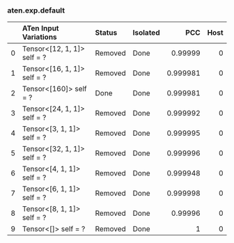 ### aten.exp.default
|    | ATen Input Variations       | Status   | Isolated   |      PCC |   Host |
|---:|:----------------------------|:---------|:-----------|---------:|-------:|
|  0 | Tensor<[12, 1, 1]> self = ? | Removed  | Done       | 0.99999  |      0 |
|  1 | Tensor<[16, 1, 1]> self = ? | Removed  | Done       | 0.999981 |      0 |
|  2 | Tensor<[160]> self = ?      | Done     | Done       | 0.999981 |      0 |
|  3 | Tensor<[24, 1, 1]> self = ? | Removed  | Done       | 0.999992 |      0 |
|  4 | Tensor<[3, 1, 1]> self = ?  | Removed  | Done       | 0.999995 |      0 |
|  5 | Tensor<[32, 1, 1]> self = ? | Removed  | Done       | 0.999996 |      0 |
|  6 | Tensor<[4, 1, 1]> self = ?  | Removed  | Done       | 0.999948 |      0 |
|  7 | Tensor<[6, 1, 1]> self = ?  | Removed  | Done       | 0.999998 |      0 |
|  8 | Tensor<[8, 1, 1]> self = ?  | Removed  | Done       | 0.99996  |      0 |
|  9 | Tensor<[]> self = ?         | Removed  | Done       | 1        |      0 |

